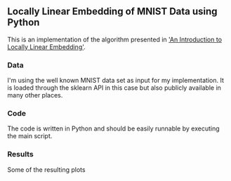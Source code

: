 ## Locally Linear Embedding of MNIST Data using Python

This is an implementation of the algorithm presented in ['An Introduction to Locally Linear Embedding'](http://www.cs.columbia.edu/~jebara/6772/papers/lleintro.pdf).

### Data

I'm using the well known MNIST data set as input for my implementation. It is loaded through the sklearn API in this case but also publicly available in many other places. 

### Code

The code is written in Python and should be easily runnable by executing the main script.

### Results

Some of the resulting plots
